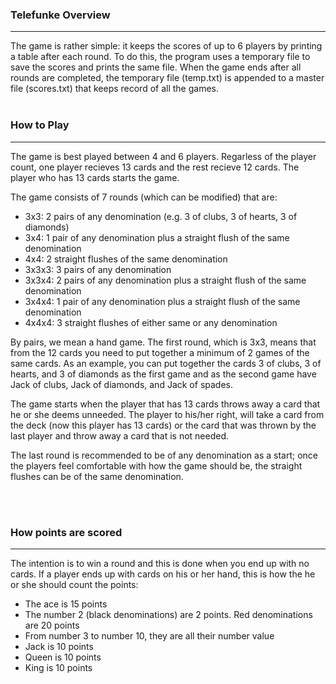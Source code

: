 <h3>Telefunke Overview</h3>
<hr>
The game is rather simple: it keeps the scores of up to 6 players by printing a table after each round. To do this, the program uses a temporary file to save the scores and prints the same file. When the game ends after all rounds are completed, the temporary file (temp.txt) is appended to a master file (scores.txt) that keeps record of all the games.

<br>
<br>


<h3>How to Play</h3>
<hr>
The game is best played between 4 and 6 players. Regarless of the player count, one player recieves 13 cards and the rest recieve 12 cards. The player who has 13 cards starts the game.

The game consists of 7 rounds (which can be modified) that are:

<ul>

<li>3x3: 2 pairs of any denomination (e.g. 3 of clubs, 3 of hearts, 3 of diamonds)</li> 
<li>3x4: 1 pair of any denomination plus a straight flush of the same denomination</li> 
<li>4x4: 2 straight flushes of the same denomination</li>

<li>3x3x3: 3 pairs of any denomination</li> 
<li>3x3x4: 2 pairs of any denomination plus a straight flush of the same denomination</li> 
<li>3x4x4: 1 pair of any denomination plus a straight flush of the same denomination</li> 
<li>4x4x4: 3 straight flushes of either same or any denomination</li> 

</ul>

By pairs, we mean a hand game. The first round, which is 3x3, means that from the 12 cards you need to put together a minimum of 2 games of the same cards. As an example, you can put together the cards 3 of clubs, 3 of hearts, and 3 of diamonds as the first game and as the second game have Jack of clubs, Jack of diamonds, and Jack of spades.

The game starts when the player that has 13 cards throws away a card that he or she deems unneeded. The player to his/her right, will take a card from the deck (now this player has 13 cards) or the card that was thrown by the last player and throw away a card that is not needed.

The last round is recommended to be of any denomination as a start; once the players feel comfortable with how the game should be, the straight flushes can be of the same denomination.

<br>
<br>

<h3>How points are scored</h3>
<hr>
The intention is to win a round and this is done when you end up with no cards. If a player ends up with cards on his or her hand, this is how the he or she should count the points:

<ul>

<li>The ace is 15 points</li>
<li>The number 2 (black denominations) are 2 points. Red denominations are 20 points</li>
<li>From number 3 to number 10, they are all their number value</li>
<li>Jack is 10 points</li>
<li>Queen is 10 points</li>
<li>King is 10 points</li>
